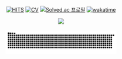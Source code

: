 <div align="center">

  <div align="center">

  [![HITS](https://myhits.vercel.app/api/hit/https%3A%2F%2Fgithub.com%2FAssembleCat?color=blue&label=HITS&size=small)](https://myhits.vercel.app) 
  [![CV](https://img.shields.io/badge/CV-Here-blue?logo=Read%20the%20Docs&logoColor=white)](https://assemblecat.github.io/resume-nextjs/)
  [![Solved.ac 프로필](http://mazassumnida.wtf/api/mini/generate_badge?boj=cheonshin99)](https://solved.ac/cheonshin99)
  [![wakatime](https://wakatime.com/badge/user/5bbff8ea-b399-473c-ba94-aadf52c3461d.svg)](https://wakatime.com/@5bbff8ea-b399-473c-ba94-aadf52c3461d)

  </div>

![](https://nirzak-streak-stats.vercel.app/?user=assemblecat&theme=transparent&hide_border=true)

<img src="https://raw.githubusercontent.com/assemblecat/assemblecat/output/github-contribution-grid-snake.svg" alt="snake animation" width="60%"/>

</div>
